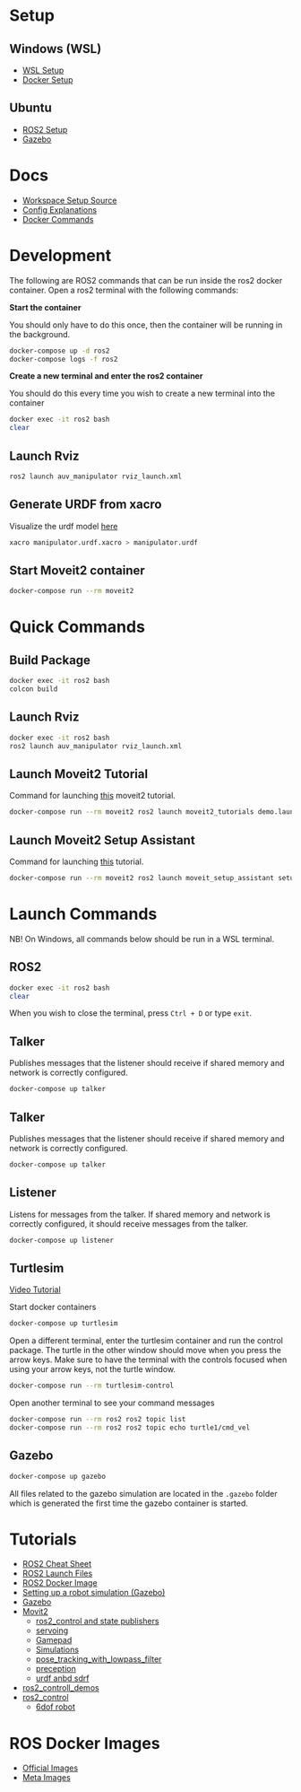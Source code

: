 # Setup

## Windows (WSL)

- [WSL Setup](docs/setup/wsl/wsl/README.md)
- [Docker Setup](docs/setup/wsl/docker/README.md)

## Ubuntu

- [ROS2 Setup](https://docs.ros.org/en/humble/Installation/Ubuntu-Install-Debians.html)
- [Gazebo](https://gazebosim.org/docs/fortress/install_ubuntu)

# Docs

- [Workspace Setup Source](https://github.com/athackst/vscode_ros2_workspace)
- [Config Explanations](docs/config-explanations/README.md)
- [Docker Commands](docs/docker-commands/README.md)

# Development

The following are ROS2 commands that can be run inside the ros2 docker container. Open a ros2 terminal with the following commands:

**Start the container**

You should only have to do this once, then the container will be running in the background.

```bash
docker-compose up -d ros2
docker-compose logs -f ros2
```

**Create a new terminal and enter the ros2 container**

You should do this every time you wish to create a new terminal into the container

```bash
docker exec -it ros2 bash
clear
```

## Launch Rviz

```bash
ros2 launch auv_manipulator rviz_launch.xml
```

## Generate URDF from xacro

Visualize the urdf model [here](https://mymodelrobot.appspot.com/)

```bash
xacro manipulator.urdf.xacro > manipulator.urdf
```

## Start Moveit2 container

```bash
docker-compose run --rm moveit2
```

# Quick Commands

## Build Package

```bash
docker exec -it ros2 bash
colcon build
```

## Launch Rviz

```bash
docker exec -it ros2 bash
ros2 launch auv_manipulator rviz_launch.xml
```

## Launch Moveit2 Tutorial

Command for launching [this](https://moveit.picknik.ai/main/doc/tutorials/quickstart_in_rviz/quickstart_in_rviz_tutorial.html) moveit2 tutorial.

```bash
docker-compose run --rm moveit2 ros2 launch moveit2_tutorials demo.launch.py
```

## Launch Moveit2 Setup Assistant

Command for launching [this](https://moveit.picknik.ai/main/doc/examples/setup_assistant/setup_assistant_tutorial.html) tutorial.

```bash
docker-compose run --rm moveit2 ros2 launch moveit_setup_assistant setup_assistant.launch.py
```

# Launch Commands

NB! On Windows, all commands below should be run in a WSL terminal.

## ROS2

```bash
docker exec -it ros2 bash
clear
```

When you wish to close the terminal, press `Ctrl + D` or type `exit`.

## Talker

Publishes messages that the listener should receive if shared memory and network is correctly configured.

```bash
docker-compose up talker
```

## Talker

Publishes messages that the listener should receive if shared memory and network is correctly configured.

```bash
docker-compose up talker
```

## Listener

Listens for messages from the talker. If shared memory and network is correctly configured, it should receive messages from the talker.

```bash
docker-compose up listener
```

## Turtlesim

[Video Tutorial](https://www.youtube.com/watch?v=PlS6YCu5CT4)

Start docker containers

```bash
docker-compose up turtlesim
```

Open a different terminal, enter the turtlesim container and run the control package. The turtle in the other window should move when you press the arrow keys. Make sure to have the terminal with the controls focused when using your arrow keys, not the turtle window.

```bash
docker-compose run --rm turtlesim-control
```

Open another terminal to see your command messages

```bash
docker-compose run --rm ros2 ros2 topic list
docker-compose run --rm ros2 ros2 topic echo turtle1/cmd_vel
```

## Gazebo

```bash
docker-compose up gazebo
```

All files related to the gazebo simulation are located in the `.gazebo` folder which is generated the first time the gazebo container is started.

# Tutorials

- [ROS2 Cheat Sheet](https://github.com/ubuntu-robotics/ros2_cheats_sheet/blob/master/cli/cli_cheats_sheet.pdf)
- [ROS2 Launch Files](https://docs.ros.org/en/humble/Tutorials/Intermediate/Launch/Creating-Launch-Files.html)
- [ROS2 Docker Image](https://hub.docker.com/_/ros/)
- [Setting up a robot simulation (Gazebo)](https://docs.ros.org/en/humble/Tutorials/Advanced/Simulators/Gazebo/Gazebo.html)
- [Gazebo](https://gazebosim.org/docs)
- [Movit2](https://moveit.picknik.ai/main/doc/tutorials/quickstart_in_rviz/quickstart_in_rviz_tutorial.html)
  - [ros2_control and state publishers](https://moveit.picknik.ai/main/doc/how_to_guides/moveit_launch_files/moveit_launch_files_tutorial.html)
  - [servoing](https://moveit.picknik.ai/humble/doc/examples/realtime_servo/realtime_servo_tutorial.html)
  - [Gamepad](https://moveit.picknik.ai/main/doc/how_to_guides/controller_teleoperation/controller_teleoperation.html)
  - [Simulations](https://moveit.picknik.ai/main/doc/how_to_guides/isaac_panda/isaac_panda_tutorial.html)
  - [pose_tracking_with_lowpass_filter](https://github.com/ros-planning/moveit2_tutorials/blob/main/doc/examples/realtime_servo/launch/pose_tracking_tutorial.launch.py)
  - [preception](https://github.com/ros-planning/moveit2_tutorials/blob/main/doc/examples/perception_pipeline/perception_pipeline_tutorial.rst)
  - [urdf anbd sdrf](https://github.com/ros-planning/moveit2_tutorials/blob/main/doc/examples/urdf_srdf/urdf_srdf_tutorial.rst)
- [ros2_controll_demos](https://github.com/ros-controls/ros2_control_demos)
- [ros2_control](https://control.ros.org/master/index.html)
  - [6dof robot](https://control.ros.org/master/doc/ros2_control_demos/example_7/doc/userdoc.html)

# ROS Docker Images

- [Official Images](https://hub.docker.com/_/ros/)
- [Meta Images](https://hub.docker.com/r/osrf/ros)
